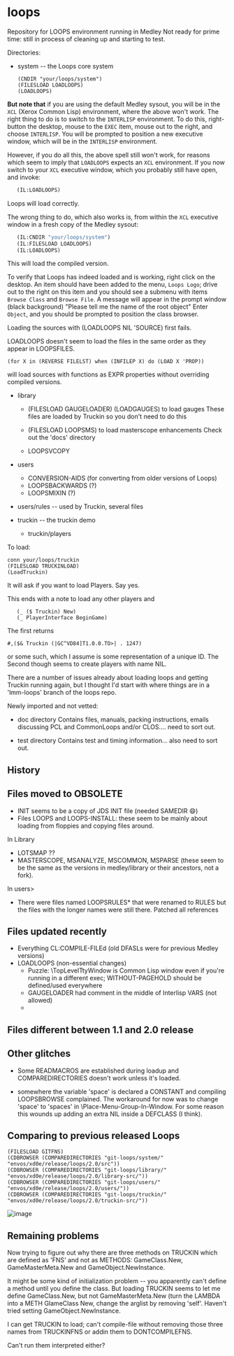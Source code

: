 # loops
Repository for LOOPS environment running in Medley
Not ready for prime time: 
still in process of cleaning up and starting to test.

Directories:

* system -- the Loops core system
   ```
   (CNDIR "your/loops/system")
   (FILESLOAD LOADLOOPS)
   (LOADLOOPS)
    ```

**But note that** if you are using the default Medley sysout, you will be in the `XCL` 
(Xerox Common Lisp) environment, where the above won't work. The right thing to do is
to switch to the `INTERLISP` environment. To do this, right-button the desktop, mouse 
to the `EXEC` item, mouse out to the right, and choose `INTERLISP`. You will be prompted
to position a new executive window, which will be in the `INTERLISP` environment.

However, if you do all this, the above spell still won't work, for reasons which seem 
to imply that `LOADLOOPS` expects an `XCL` environment. If you now switch to your `XCL`
executive window, which you probably still have open, and invoke:

``` lisp
   (IL:LOADLOOPS)
```

Loops will load correctly.

The wrong thing to do, which also works is, from within the `XCL` executive window in
a fresh copy of the Medley sysout:

``` lisp
   (IL:CNDIR "your/loops/system")
   (IL:FILESLOAD LOADLOOPS)
   (IL:LOADLOOPS)
```

This will load the compiled version.

To verify that Loops has indeed loaded and is working, right click on the desktop. An 
item should have been added to the menu, `Loops Logo`; drive out to the right on this item 
and you should see a submenu with items `Browse Class` and `Browse File`. A message will 
appear in the prompt window (black background) "Please tell me the name of the root object"
Enter `Object`, and you should be prompted to position the class browser.

Loading the sources with (LOADLOOPS NIL 'SOURCE) first fails.

LOADLOOPS doesn't seem to load the files in the same order as they appear in LOOPSFILES. 

`(for X in (REVERSE FILELST) when (INFILEP X) do (LOAD X 'PROP))`

will load sources with functions as EXPR properties without overriding compiled versions.



* library
  * (FILESLOAD GAUGELOADER) (LOADGAUGES) to load gauges
     These files are loaded by Truckin so you don't need to do this

  * (FILESLOAD LOOPSMS) to load masterscope enhancements 
     Check out the 'docs' directory
   * LOOPSVCOPY


* users
  * CONVERSION-AIDS (for converting from older versions of Loops)
  * LOOPSBACKWARDS (?)
   * LOOPSMIXIN (?)

* users/rules  -- used by Truckin, several files

* truckin -- the truckin demo
   * truckin/players

To load:
  ```
  conn your/loops/truckin
  (FILESLOAD TRUCKINLOAD)
  (LoadTruckin)
  ```

It will ask if you want to load Players. Say yes.

This ends with a note to load any other players and
```
   (_ ($ Truckin) New)
   (_ PlayerInterface BeginGame)
```

The first returns 
```
#,($& Truckin (|GC^VD84]T1.0.0.TO>| . 1247)
```
or some such, which I assume is some representation of a unique ID.
The Second though seems to create players with name NIL.


There are a number of issues already about loading loops and getting Truckin running again, but I thought I'd start with where things are in a 'lmm-loops' branch of the loops repo.

Newly imported and not vetted:

* doc directory
Contains files, manuals, packing instructions, emails discussing PCL and CommonLoops and/or CLOS.... need to sort out.

* test directory
Contains test and timing information... also need to sort out.


## History

## Files moved to OBSOLETE
* INIT seems to be a copy of JDS INIT file (needed SAMEDIR :smile:)
* Files LOOPS and LOOPS-INSTALL: these seem to be mainly about loading from floppies and copying files around. 

In Library
* LOTSMAP ??
*  MASTERSCOPE, MSANALYZE, MSCOMMON, MSPARSE (these seem to be the same as the versions in medley/library or their ancestors, not a fork).

In users>

* There were files named LOOPSRULES* that were renamed to RULES but the files with the longer names were still there. Patched all references


## Files updated recently

* Everything CL:COMPILE-FILEd (old DFASLs were for previous Medley versions)
* LOADLOOPS (non-essential changes)
  * Puzzle: \TopLevelTtyWindow is Common Lisp window even if you're running in a different exec; WITHOUT-PAGEHOLD should be defined/used everywhere
  * GAUGELOADER had comment in the middle of Interlisp VARS (not allowed)
  * 

## Files different between 1.1 and 2.0 release

## Other glitches

* Some READMACROS are established during loadup and COMPAREDIRECTORIES doesn't work unless it's loaded.

* somewhere the variable 'space' is declared a CONSTANT and compiling LOOPSBROWSE complained. The workaround for now was to change 'space' to 'spaces' in \Place-Menu-Group-In-Window. For some reason this wounds up adding an extra NIL inside a DEFCLASS (I think).

## Comparing to previous released Loops

```
(FILESLOAD GITFNS)
(CDBROWSER (COMPAREDIRECTORIES "git-loops/system/" "envos/xd0e/release/loops/2.0/src"))
(CDBROWSER (COMPAREDIRECTORIES "git-loops/library/" "envos/xd0e/release/loops/2.0/library-src/"))
(CDBROWSER (COMPAREDIRECTORIES "git-loops/users/" "envos/xd0e/release/loops/2.0/users/"))
(CDBROWSER (COMPAREDIRECTORIES "git-loops/truckin/" "envos/xd0e/release/loops/2.0/truckin-src/"))
```
![image](https://user-images.githubusercontent.com/1116587/182531792-9fce4755-1ae7-418d-9a2e-3f6b54eef609.png)


## Remaining problems

Now trying to figure out why there are three methods on TRUCKIN which are defined as 'FNS' and not as METHODS:   GameClass.New, GameMasterMeta.New and GameObject.NewInstance.

It might be some kind of initialization problem -- you apparently can't define a method until you define the class. But loading TRUCKIN seems to let me define GameClass.New, but not GameMasterMeta.New (turn the LAMBDA into a METH GlameClass New, change the arglist by removing 'self'. Haven't tried setting GameObject.NewInstance.

I can get TRUCKIN to load; can't compile-file without removing those three names from TRUCKINFNS or addin them to DONTCOMPILEFNS.

Can't run them interpreted either?


